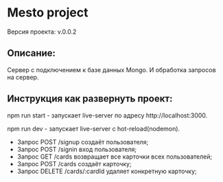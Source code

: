 # Mesto project
Версия проекта: v.0.0.2

## Описание:
Сервер с подключением к базе данных Mongo.
И обработка запросов на сервер.

## Инструкция как развернуть проект:

npm run start - запускает live-server по адресу http://localhost:3000.

npm run dev - запускает live-server с hot-reload(nodemon).

* Запрос POST /signup создаёт пользователя;
* Запрос POST /signin вход пользователя;
* Запрос GET /cards возвращает все карточки всех пользователей;
* Запрос POST /cards создаёт карточку;
* Запрос DELETE /cards/:cardId удаляет конкретную карточку;

